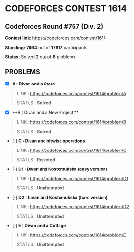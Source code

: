 # CODEFORCES CONTEST 1614

## Codeforces Round #757 (Div. 2)

**Contest link:** https://codeforces.com/contest/1614

**Standing:** **7064** out of **17617** participants

**Status:** Solved **2** out of **6** problems

## PROBLEMS

- [x] **A : Divan and a Store**

> LINK : https://codeforces.com/contest/1614/problem/A
>
>STATUS : **Solved**

- [x] **B : Divan and a New Project **

> LINK : https://codeforces.com/contest/1614/problem/B
>
>STATUS : **Solved**

- [-] **C : Divan and bitwise operations**

> LINK : https://codeforces.com/contest/1614/problem/C
>
>STATUS : **Rejected**

- [-] **D1 : Divan and Kostomuksha (easy version)**

> LINK : https://codeforces.com/contest/1614/problem/D1
>
>STATUS : **Unattempted**

- [-] **D2 : Divan and Kostomuksha (hard version)**

> LINK : https://codeforces.com/contest/1614/problem/D2
>
>STATUS : **Unattempted**

- [-] **E : Divan and a Cottage**

> LINK : https://codeforces.com/contest/1614/problem/E
>
>STATUS : **Unattempted**

